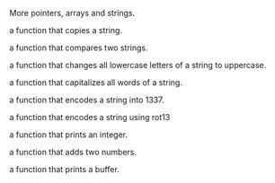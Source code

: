 More pointers, arrays and strings.

a function that copies a string.

a function that compares two strings.

a function that changes all lowercase letters of a string to uppercase.

a function that capitalizes all words of a string.

a function that encodes a string into 1337.

a function that encodes a string using rot13

a function that prints an integer.


a function that adds two numbers.


a function that prints a buffer.

